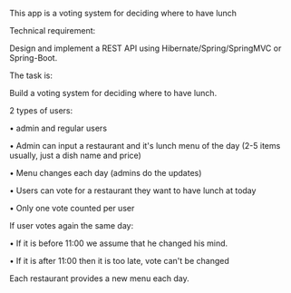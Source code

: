 This app is a voting system for deciding where to have lunch

Technical requirement:

Design and implement a REST API using Hibernate/Spring/SpringMVC or Spring-Boot.

The task is:

Build a voting system for deciding where to have lunch.

2 types of users:	

• admin and regular users

• Admin can input a restaurant and it's lunch menu of the day (2-5 items usually, just a dish name and price)

• Menu changes each day (admins do the updates)

• Users can vote for a restaurant they want to have lunch at today

• Only one vote counted per user

If user votes again the same day:

• If it is before 11:00 we assume that he changed his mind.

• If it is after 11:00 then it is too late, vote can't be changed

Each restaurant provides a new menu each day.
